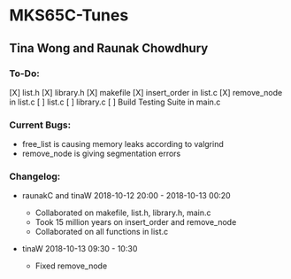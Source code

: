 # MKS65C-Tunes
## Tina Wong and Raunak Chowdhury

### To-Do:
[X] list.h
[X] library.h
[X] makefile
[X] insert_order in list.c
[X] remove_node in list.c
[ ] list.c
[ ] library.c
[ ] Build Testing Suite in main.c

### Current Bugs:
- free_list is causing memory leaks according to valgrind
- remove_node is giving segmentation errors

### Changelog:
- raunakC and tinaW 2018-10-12 20:00 - 2018-10-13 00:20
  - Collaborated on makefile, list.h, library.h, main.c
  - Took 15 million years on insert_order and remove_node
  - Collaborated on all functions in list.c

- tinaW 2018-10-13 09:30 - 10:30
  - Fixed remove_node
